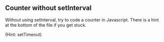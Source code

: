 ## Counter without setInterval

Without using setInterval, try to code a counter in Javascript. There is a hint at the bottom of the file if you get stuck.




































































(Hint: setTimeout)